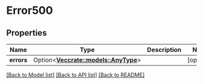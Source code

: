 # Error500

## Properties

Name | Type | Description | Notes
------------ | ------------- | ------------- | -------------
**errors** | Option<[**Vec<crate::models::AnyType>**](AnyType.md)> |  | [optional]

[[Back to Model list]](../README.md#documentation-for-models) [[Back to API list]](../README.md#documentation-for-api-endpoints) [[Back to README]](../README.md)


